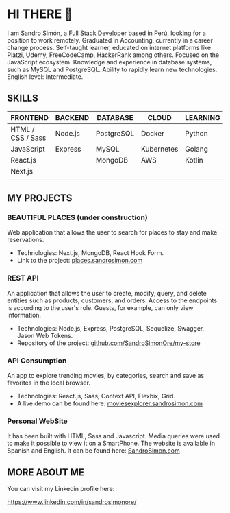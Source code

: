 # HI THERE 👋 

I am Sandro Simón, a Full Stack Developer based in Perú, looking for a position to work remotely. Graduated in Accounting, currently in a career change process. Self-taught learner, educated on internet platforms like Platzi, Udemy, FreeCodeCamp, HackerRank among others. Focused on the JavaScript ecosystem. Knowledge and experience in database systems, such as MySQL and PostgreSQL. Ability to rapidly learn new technologies. English level: Intermediate.

## SKILLS
|FRONTEND|BACKEND|DATABASE|CLOUD|LEARNING|
| -- | -- | -- | -- | -- |
| HTML / CSS / Sass | Node.js | PostgreSQL | Docker | Python |
| JavaScript | Express | MySQL | Kubernetes | Golang |
| React.js |  | MongoDB | AWS | Kotlin |
| Next.js | | | | |
|  |  |  |  |  |


## MY PROJECTS

### BEAUTIFUL PLACES (under construction)
Web application that allows the user to search for places to stay and make reservations.
-   Technologies: Next.js, MongoDB, React Hook Form.
-   Link to the project: [places.sandrosimon.com](https://places.sandrosimon.com)

### REST API
An application that allows the user to create, modify, query, and delete entities such as products, customers, and orders. Access to the endpoints is according to the user's role. Guests, for example, can only view information.
-	Technologies: Node.js, Express, PostgreSQL, Sequelize, Swagger, Jason Web Tokens.
-	Repository of the project: [github.com/SandroSimonOre/my-store](https://github.com/SandroSimonOre/my-store)


### API Consumption
An app to explore trending movies, by categories, search and save as favorites in the local browser.
-	Technologies: React.js, Sass, Context API, Flexbix, Grid.
- A live demo can be found here: [moviesexplorer.sandrosimon.com](https://moviesexplorer.sandrosimon.com)

### Personal WebSite
It has been built with HTML, Sass and Javascript. Media queries were used to make it possible to view it on a SmartPhone. The website is available in Spanish and English. It can be found here:
[SandroSimon.com](https://sandrosimon.com)

## MORE ABOUT ME

You can visit my Linkedin profile here:

https://www.linkedin.com/in/sandrosimonore/



<!--
**sandrosimonore/sandrosimonore** is a ✨ _special_ ✨ repository because its `README.md` (this file) appears on your GitHub profile.

Here are some ideas to get you started:

- 🔭 I’m currently working on ...
- 🌱 I’m currently learning ...
- 👯 I’m looking to collaborate on ...
- 🤔 I’m looking for help with ...
- 💬 Ask me about ...
- 📫 How to reach me: ...
- 😄 Pronouns: ...
- ⚡ Fun fact: ...
-->

